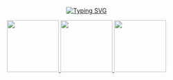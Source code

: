 <p align="center">
  <a href="https://github.com/Rumit95">
    <img src="https://readme-typing-svg.demolab.com?font=Georgia&size=18&duration=2000&pause=100&multiline=true&width=500&height=80&lines=Rumit+Pathare;Software+Engineer;AI+%7C+Computer+Vision+%7C+NLP" alt="Typing SVG" />
  </a>
</p>

<div align="center">
  <a href="https://github.com/Rumit95/Myself/blob/main/Rumit%20Pathare%20(Machine%20Learning%20Developer).pdf">
    <img src="https://img.shields.io/badge/PDF-CV-red?style=flat-square&logo=adobe" width="120">
  </a>  
  <a href="https://www.linkedin.com/in/rumitpathare/">
    <img src="https://img.shields.io/badge/-Linkedin-blue?style=flat-square&logo=linkedin" width="120">
  </a>
  <a href="mailto:rumit.pthr@gmail.com">
    <img src="https://img.shields.io/badge/-Email-red?style=flat-square&logo=gmail&logoColor=white" width="120">
  </a>
</div>
